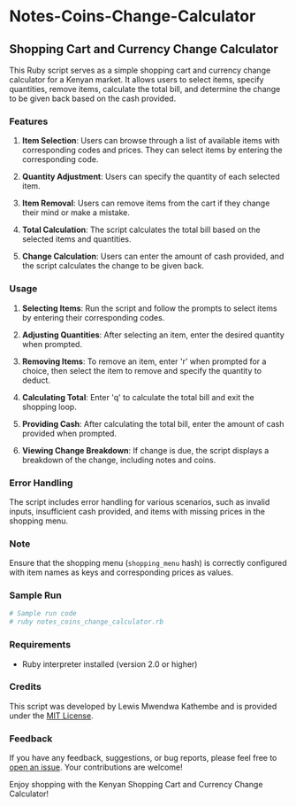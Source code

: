# Notes-Coins-Change-Calculator

## Shopping Cart and Currency Change Calculator

This Ruby script serves as a simple shopping cart and currency change calculator for a Kenyan market. It allows users to select items, specify quantities, remove items, calculate the total bill, and determine the change to be given back based on the cash provided.

### Features

1. **Item Selection**: Users can browse through a list of available items with corresponding codes and prices. They can select items by entering the corresponding code.

2. **Quantity Adjustment**: Users can specify the quantity of each selected item.

3. **Item Removal**: Users can remove items from the cart if they change their mind or make a mistake.

4. **Total Calculation**: The script calculates the total bill based on the selected items and quantities.

5. **Change Calculation**: Users can enter the amount of cash provided, and the script calculates the change to be given back.

### Usage

1. **Selecting Items**: Run the script and follow the prompts to select items by entering their corresponding codes.

2. **Adjusting Quantities**: After selecting an item, enter the desired quantity when prompted.

3. **Removing Items**: To remove an item, enter 'r' when prompted for a choice, then select the item to remove and specify the quantity to deduct.

4. **Calculating Total**: Enter 'q' to calculate the total bill and exit the shopping loop.

5. **Providing Cash**: After calculating the total bill, enter the amount of cash provided when prompted.

6. **Viewing Change Breakdown**: If change is due, the script displays a breakdown of the change, including notes and coins.

### Error Handling

The script includes error handling for various scenarios, such as invalid inputs, insufficient cash provided, and items with missing prices in the shopping menu.

### Note

Ensure that the shopping menu (`shopping_menu` hash) is correctly configured with item names as keys and corresponding prices as values.

### Sample Run

```ruby
# Sample run code
# ruby notes_coins_change_calculator.rb
```

### Requirements

- Ruby interpreter installed (version 2.0 or higher)

### Credits

This script was developed by Lewis Mwendwa Kathembe and is provided under the [MIT License](https://opensource.org/licenses/MIT).

### Feedback

If you have any feedback, suggestions, or bug reports, please feel free to [open an issue](https://github.com/your-repo/issues). Your contributions are welcome!

Enjoy shopping with the Kenyan Shopping Cart and Currency Change Calculator!
